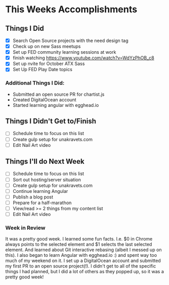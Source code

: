 # This Weeks Accomplishments

## Things I Did
- [x] Search Open Source projects with the need design tag
- [x] Check up on new Sass meetups
- [x] Set up FED community learning sessions at work
- [x] finish watching https://www.youtube.com/watch?v=WdYzPhOB_c8
- [x] Set up nvite for October ATX Sass
- [x] Set Up FED Play Date topics

### Additional Things I Did:
- Submitted an open source PR for chartist.js
- Created DigitalOcean account
- Started learning angular with egghead.io

## Things I Didn't Get to/Finish
- [ ] Schedule time to focus on this list
- [ ] Create gulp setup for unakravets.com
- [ ] Edit Nail Art video

## Things I'll do Next Week
- [ ] Schedule time to focus on this list
- [ ] Sort out hosting/server situation
- [ ] Create gulp setup for unakravets.com
- [ ] Continue learning Angular
- [ ] Publish a blog post
- [ ] Prepare for a half-marathon
- [ ] View/read >= 2 things from my content list
- [ ] Edit Nail Art video

### Week in Review
It was a pretty good week. I learned some fun facts. I.e. $0 in Chrome always points to the selected element and $1 selects the last selected element. And learned about Git interactive rebasing (albeit I messed up on this). I also began to learn Angular with egghead.io :) and spent way too much of my weekend on it. I set up a DigitalOcean account and submitted my first PR to an open source project(!). I didn't get to all of the specific things I had planned, but I did a lot of others as they popped up, so it was a pretty good week!
